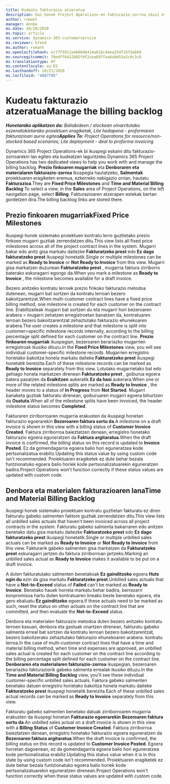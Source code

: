 ```yaml
---
title: Kudeatu fakturazio atzeratua
description: Gai honek Project Operations-en fakturazio-zorroa ikusi eta nola lan egin jakiteko informazioa eskaintzen du.
author: rumant
manager: Annbe
ms.date: 10/20/2020
ms.topic: article
ms.service: dynamics-365-customerservice
ms.reviewer: kfend
ms.author: rumant
ms.openlocfilehash: ec77f3911a460b96414a61bc44ea254f1b7da660
ms.sourcegitcommit: f8edff6422b82fdf2cea897faa6abb51e2c0c3c8
ms.translationtype: HT
ms.contentlocale: eu-ES
ms.lasthandoff: 10/21/2020
ms.locfileid: "4087795"
---
```

# <a name="manage-the-billing-backlog"></a><span data-ttu-id="3df0f-103">Kudeatu fakturazio atzeratua</span><span class="sxs-lookup"><span data-stu-id="3df0f-103">Manage the billing backlog</span></span>

<span data-ttu-id="3df0f-104">_**Honetarako aplikatzen da:** Baliabideen / stockean oinarritutako eszenatokietarako proiektuen eragiketak, Lite hedapena - proformaren fakturazioari aurre egitea_</span><span class="sxs-lookup"><span data-stu-id="3df0f-104">_**Applies To:** Project Operations for resource/non-stocked based scenarios, Lite deployment - deal to proforma invoicing_</span></span>

<span data-ttu-id="3df0f-105">Dynamics 365 Project Operations-ek bi ikuspegi eskaini ditu fakturazio-zorroarekin lan egiten eta kudeatzen laguntzeko.</span><span class="sxs-lookup"><span data-stu-id="3df0f-105">Dynamics 365 Project Operations has two dedicated views to help you work with and manage the billing backlog.</span></span> <span data-ttu-id="3df0f-106">**Prezio finkoaren mugarriak** eta **Denboraren eta materialaren fakturazio-zorroa** Ikuspegia hautatzeko, **Salmentak** proiektuaren eragiketen eremua, ezkerreko nabigazio orrian, hautatu **Fakturazioa**.</span><span class="sxs-lookup"><span data-stu-id="3df0f-106">They are **Fixed Price Milestones** and **Time and Material Billing Backlog** To select a view, in the **Sales** area of Project Operations, on the left navigation page, select **Billing**.</span></span> <span data-ttu-id="3df0f-107">Fakturazioaren atzerapen estekak bertan gordetzen dira.</span><span class="sxs-lookup"><span data-stu-id="3df0f-107">The billing backlog links are stored there.</span></span>

## <a name="fixed-price-milestones"></a><span data-ttu-id="3df0f-108">Prezio finkoaren mugarriak</span><span class="sxs-lookup"><span data-stu-id="3df0f-108">Fixed Price Milestones</span></span>

<span data-ttu-id="3df0f-109">Ikuspegi honek sistemako proiektuen kontratu lerro guztietako prezio finkoen mugarri guztiak zerrendatzen ditu.</span><span class="sxs-lookup"><span data-stu-id="3df0f-109">This view lists all fixed price milestones across all of the project contract lines in the system.</span></span> <span data-ttu-id="3df0f-110">Mugarri bakar edo anitz gisa markatu daitezke **Fakturatzeko prest** edo **Ez dago fakturatzeko prest** ikuspegi honetatik.</span><span class="sxs-lookup"><span data-stu-id="3df0f-110">Single or multiple milestones can be marked as **Ready to Invoice** or **Not Ready to Invoice** from this view.</span></span> <span data-ttu-id="3df0f-111">Mugarri gisa markatzen duzunean **Fakturatzeko prest** , mugarria faktura zirriborro baterako eskuragarri egongo da.</span><span class="sxs-lookup"><span data-stu-id="3df0f-111">When you mark a milestone as **Ready to Invoice** , the milestone becomes available for a draft invoice.</span></span>

<span data-ttu-id="3df0f-112">Bezero anitzeko kontratu lerroek prezio finkoko fakturazio metodoa dutenean, mugarri bat sortzen da kontratu lerroan bezero bakoitzarentzat.</span><span class="sxs-lookup"><span data-stu-id="3df0f-112">When multi-customer contract lines have a fixed price billing method, one milestone is created for each customer on the contract line.</span></span> <span data-ttu-id="3df0f-113">Erabiltzaileak mugarri bat sortzen du eta mugarri hori bezeroaren arabera = mugarri zehatzen erregistroetan banatzen da, kontratuaren lerroan bezero bakoitzarentzat zehaztutako fakturazio ehunekoaren arabera.</span><span class="sxs-lookup"><span data-stu-id="3df0f-113">The user creates a milestone and that milestone is split into customer=specific milestone records internally, according to the billing percentage split defined for each customer on the contract line.</span></span> <span data-ttu-id="3df0f-114">**Prezio finkoaren mugarriak** ikuspegian, bezeroaren berariazko mugarrien erregistroak ikusiko dituzu.</span><span class="sxs-lookup"><span data-stu-id="3df0f-114">In the **Fixed Price Milestones** view, you will see individual customer-specific milestone records.</span></span> <span data-ttu-id="3df0f-115">Mugarrien erregistro horietako bakoitza honela markatu daiteke **Fakturatzeko prest** ikuspegi honetatik bereizita.</span><span class="sxs-lookup"><span data-stu-id="3df0f-115">Each of these milestone records can be marked as **Ready to Invoice** separately from this view.</span></span> <span data-ttu-id="3df0f-116">Lotutako mugarrietako bat edo gehiago honela markatzen direnean **Fakturatzeko prest** , goiburua egoera batera pasatzen da **Eraikitzen** aukeratik **Ez da hasi** aukerara.</span><span class="sxs-lookup"><span data-stu-id="3df0f-116">When one or more of the related milestone splits are marked as **Ready to Invoice** , the header moves to a status of **In Progress** from **Not Started**.</span></span> <span data-ttu-id="3df0f-117">Mugarri banaketa guztiak fakturatu direnean, goiburuaren mugarri egoera bihurtzen da **Osatuta**.</span><span class="sxs-lookup"><span data-stu-id="3df0f-117">When all of the milestone splits have been invoiced, the header milestone status becomes **Completed**.</span></span>

<span data-ttu-id="3df0f-118">Fakturaren zirriborroaren mugarria erakusten da ikuspegi honetan fakturazio egoerarekin **Bezeroaren faktura sortu da**.</span><span class="sxs-lookup"><span data-stu-id="3df0f-118">A milestone on a draft invoice is shown in this view with a billing status of **Customer Invoice Created**.</span></span> <span data-ttu-id="3df0f-119">Faktura zirriborroa baieztatzen denean, erregistro honetako fakturazio egoera eguneratzen da **Faktura argitaratua**.</span><span class="sxs-lookup"><span data-stu-id="3df0f-119">When the draft invoice is confirmed, the billing status on this record is updated to **Invoice Posted**.</span></span> <span data-ttu-id="3df0f-120">Ez da gomendagarria egoera balio hori eguneratzea kode pertsonalizatua erabiliz.</span><span class="sxs-lookup"><span data-stu-id="3df0f-120">Updating this status value by using custom code isn't recommended.</span></span> <span data-ttu-id="3df0f-121">Proiektuaren eragiketek ez dute behar bezala funtzionatuko egoera balio horiek kode pertsonalizatuarekin eguneratzen badira.</span><span class="sxs-lookup"><span data-stu-id="3df0f-121">Project Operations won't function correctly if these status values are updated with custom code.</span></span>

## <a name="time-and-material-billing-backlog"></a><span data-ttu-id="3df0f-122">Denbora eta materialen fakturazioaren lana</span><span class="sxs-lookup"><span data-stu-id="3df0f-122">Time and Material Billing Backlog</span></span>

<span data-ttu-id="3df0f-123">Ikuspegi honek sistemako proiektuen kontratu guztietan fakturatu ez diren fakturatu gabeko salmenten faktore guztiak zerrendatzen ditu.</span><span class="sxs-lookup"><span data-stu-id="3df0f-123">This view lists all unbilled sales actuals that haven't been invoiced across all project contracts in the system.</span></span> <span data-ttu-id="3df0f-124">Fakturatu gabeko salmenta bakarraren edo anitzen benetako datu gisa markatu daitezke **Fakturatzeko prest** edo **Ez dago fakturatzeko prest** ikuspegi honetatik.</span><span class="sxs-lookup"><span data-stu-id="3df0f-124">Single or multiple unbilled sales actuals can be marked as **Ready to Invoice** or **Not Ready to Invoice** from this view.</span></span> <span data-ttu-id="3df0f-125">Fakturarik gabeko salmenten gisa markatzen da **Fakturatzeko prest** eskuragarri jartzen du faktura zirriborroan jartzeko.</span><span class="sxs-lookup"><span data-stu-id="3df0f-125">Marking an unbilled sales actual as **Ready to Invoice** makes it available to be put on a draft invoice.</span></span>

<span data-ttu-id="3df0f-126">A duten fakturatutako salmenten benetakoak **Ez gainditzeko** egoera **Huts egin du** ezin da gisa markatu **Fakturatzeko prest**.</span><span class="sxs-lookup"><span data-stu-id="3df0f-126">Unbilled sales actuals that have a **Not-to-Exceed** status of **Failed** can't be marked as **Ready to Invoice**.</span></span> <span data-ttu-id="3df0f-127">Benetako hauek horrela markatu behar badira, berrezarri konpromisoa hartu duten kontratuaren lineako beste benetako egoera, eta gero ebaluatu **Ez gainditzeko** egoera.</span><span class="sxs-lookup"><span data-stu-id="3df0f-127">If these actuals need to be marked as such, reset the status on other actuals on the contract line that are committed, and then evaluate the **Not-to-Exceed** status.</span></span>

<span data-ttu-id="3df0f-128">Denbora eta materialen fakturazio metodoa duten bezero anitzeko kontratu lerroen kasuan, denbora eta gastuak onartzen direnean, fakturatu gabeko salmenta erreal bat sortzen da kontratu lerroan bezero bakoitzarentzat, bezero bakoitzerako zehaztutako fakturazio ehunekoaren arabera. kontratu lerroa.</span><span class="sxs-lookup"><span data-stu-id="3df0f-128">In the case of multi-customer contract lines that have a time and material billing method, when time and expenses are approved, an unbilled sales actual is created for each customer on the contract line according to the billing percentage split defined for each customer on the contract line.</span></span> <span data-ttu-id="3df0f-129">**Denboraren eta materialaren fakturazio-zorroa** ikuspegian, bezeroaren berariazko fakturaziorik gabeko salmenta errealak ikusiko dituzu.</span><span class="sxs-lookup"><span data-stu-id="3df0f-129">In the **Time and Material Billing Backlog** view, you'll see these individual customer-specific unbilled sales actuals.</span></span> <span data-ttu-id="3df0f-130">Faktura gabeko salmenten benetako datuen erregistro horietako bakoitza honela markatu daiteke **Fakturatzeko prest** ikuspegi honetatik bereizita.</span><span class="sxs-lookup"><span data-stu-id="3df0f-130">Each of these unbilled sales actual records can be marked as **Ready to Invoice** separately from this view.</span></span>

<span data-ttu-id="3df0f-131">Fakturatu gabeko salmenten benetako datuak zirriborroaren mugarria erakusten da ikuspegi honetan **Fakturazio egoerarekin** **Bezeroaren faktura sortu da**.</span><span class="sxs-lookup"><span data-stu-id="3df0f-131">An unbilled sales actual on a draft invoice is shown in this view with a **Billing Status** of **Customer Invoice Created**.</span></span> <span data-ttu-id="3df0f-132">Faktura zirriborroa baieztatzen denean, erregistro honetako fakturazio egoera eguneratzen da **Bezeroaren faktura argitaratua**.</span><span class="sxs-lookup"><span data-stu-id="3df0f-132">When the draft invoice is confirmed, the billing status on this record is updated to **Customer Invoice Posted**.</span></span> <span data-ttu-id="3df0f-133">Egoera horretan dagoenean, ez da gomendagarria egoera balio hori eguneratzea kode pertsonalizatua erabiliz.</span><span class="sxs-lookup"><span data-stu-id="3df0f-133">Updating this status value when it is in this state by using custom code isn't recommended.</span></span> <span data-ttu-id="3df0f-134">Proiektuaren eragiketek ez dute behar bezala funtzionatuko egoera balio horiek kode pertsonalizatuarekin eguneratzen direnean.</span><span class="sxs-lookup"><span data-stu-id="3df0f-134">Project Operations won't function correctly when these status values are updated with custom code.</span></span>
